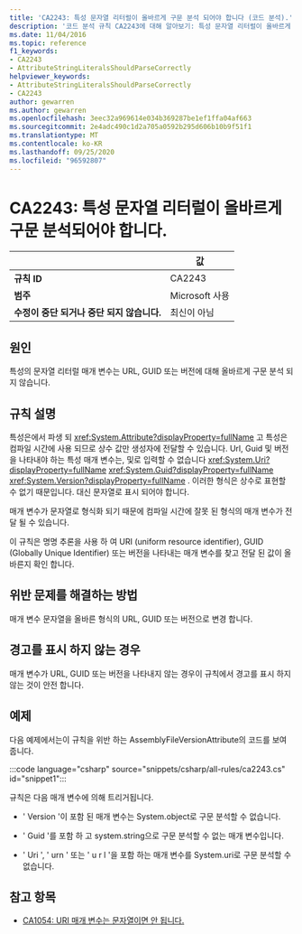 ```yaml
---
title: 'CA2243: 특성 문자열 리터럴이 올바르게 구문 분석 되어야 합니다 (코드 분석).'
description: '코드 분석 규칙 CA2243에 대해 알아보기: 특성 문자열 리터럴이 올바르게 구문 분석 되어야 합니다.'
ms.date: 11/04/2016
ms.topic: reference
f1_keywords:
- CA2243
- AttributeStringLiteralsShouldParseCorrectly
helpviewer_keywords:
- AttributeStringLiteralsShouldParseCorrectly
- CA2243
author: gewarren
ms.author: gewarren
ms.openlocfilehash: 3eec32a969614e034b369287be1ef1ffa04af663
ms.sourcegitcommit: 2e4adc490c1d2a705a0592b295d606b10b9f51f1
ms.translationtype: MT
ms.contentlocale: ko-KR
ms.lasthandoff: 09/25/2020
ms.locfileid: "96592807"
---
```

# <a name="ca2243-attribute-string-literals-should-parse-correctly"></a>CA2243: 특성 문자열 리터럴이 올바르게 구문 분석되어야 합니다.

| | 값 |
|-|-|
| **규칙 ID** |CA2243|
| **범주** |Microsoft 사용|
| **수정이 중단 되거나 중단 되지 않습니다.** |최신이 아님|

## <a name="cause"></a>원인

특성의 문자열 리터럴 매개 변수는 URL, GUID 또는 버전에 대해 올바르게 구문 분석 되지 않습니다.

## <a name="rule-description"></a>규칙 설명

특성은에서 파생 되 <xref:System.Attribute?displayProperty=fullName> 고 특성은 컴파일 시간에 사용 되므로 상수 값만 생성자에 전달할 수 있습니다. Url, Guid 및 버전을 나타내야 하는 특성 매개 변수는, 및로 입력할 수 없습니다 <xref:System.Uri?displayProperty=fullName> <xref:System.Guid?displayProperty=fullName> <xref:System.Version?displayProperty=fullName> . 이러한 형식은 상수로 표현할 수 없기 때문입니다. 대신 문자열로 표시 되어야 합니다.

매개 변수가 문자열로 형식화 되기 때문에 컴파일 시간에 잘못 된 형식의 매개 변수가 전달 될 수 있습니다.

이 규칙은 명명 추론을 사용 하 여 URI (uniform resource identifier), GUID (Globally Unique Identifier) 또는 버전을 나타내는 매개 변수를 찾고 전달 된 값이 올바른지 확인 합니다.

## <a name="how-to-fix-violations"></a>위반 문제를 해결하는 방법

매개 변수 문자열을 올바른 형식의 URL, GUID 또는 버전으로 변경 합니다.

## <a name="when-to-suppress-warnings"></a>경고를 표시 하지 않는 경우

매개 변수가 URL, GUID 또는 버전을 나타내지 않는 경우이 규칙에서 경고를 표시 하지 않는 것이 안전 합니다.

## <a name="example"></a>예제

다음 예제에서는이 규칙을 위반 하는 AssemblyFileVersionAttribute의 코드를 보여 줍니다.

:::code language="csharp" source="snippets/csharp/all-rules/ca2243.cs" id="snippet1":::

규칙은 다음 매개 변수에 의해 트리거됩니다.

- ' Version '이 포함 된 매개 변수는 System.object로 구문 분석할 수 없습니다.

- ' Guid '를 포함 하 고 system.string으로 구문 분석할 수 없는 매개 변수입니다.

- ' Uri ', ' urn ' 또는 ' u r l '을 포함 하는 매개 변수를 System.uri로 구문 분석할 수 없습니다.

## <a name="see-also"></a>참고 항목

- [CA1054: URI 매개 변수는 문자열이면 안 됩니다.](ca1054.md)
